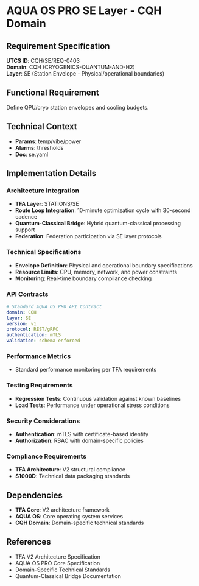 # AQUA OS PRO SE Layer - CQH Domain

## Requirement Specification

**UTCS ID**: CQH/SE/REQ-0403  
**Domain**: CQH (CRYOGENICS-QUANTUM-AND-H2)  
**Layer**: SE (Station Envelope - Physical/operational boundaries)  

## Functional Requirement

Define QPU/cryo station envelopes and cooling budgets.

## Technical Context

- **Params**: temp/vibe/power
- **Alarms**: thresholds
- **Doc**: se.yaml


## Implementation Details

### Architecture Integration
- **TFA Layer**: STATIONS/SE
- **Route Loop Integration**: 10-minute optimization cycle with 30-second cadence
- **Quantum-Classical Bridge**: Hybrid quantum-classical processing support
- **Federation**: Federation participation via SE layer protocols

### Technical Specifications

- **Envelope Definition**: Physical and operational boundary specifications
- **Resource Limits**: CPU, memory, network, and power constraints
- **Monitoring**: Real-time boundary compliance checking

### API Contracts


```yaml
# Standard AQUA OS PRO API Contract
domain: CQH
layer: SE
version: v1
protocol: REST/gRPC
authentication: mTLS
validation: schema-enforced
```

### Performance Metrics

- Standard performance monitoring per TFA requirements

### Testing Requirements

- **Regression Tests**: Continuous validation against known baselines
- **Load Tests**: Performance under operational stress conditions

### Security Considerations

- **Authentication**: mTLS with certificate-based identity
- **Authorization**: RBAC with domain-specific policies

### Compliance Requirements

- **TFA Architecture**: V2 structural compliance
- **S1000D**: Technical data packaging standards

## Dependencies

- **TFA Core**: V2 architecture framework
- **AQUA OS**: Core operating system services
- **CQH Domain**: Domain-specific technical standards

## References

- TFA V2 Architecture Specification
- AQUA OS PRO Core Specification
- Domain-Specific Technical Standards
- Quantum-Classical Bridge Documentation
